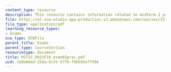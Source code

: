 ```yaml
---
content_type: resource
description: This resource contains information related to midterm 2 practice problems.
file: https://ol-ocw-studio-app-production.s3.amazonaws.com/courses/15-082j-network-optimization-fall-2010/2a9a8ded254a6c7e57fbf8b592e7f504_MIT15_082JF10_exam02prac.pdf
file_type: application/pdf
learning_resource_types:
- Exams
ocw_type: OCWFile
parent_title: Exams
parent_type: CourseSection
resourcetype: Document
title: MIT15_082JF10_exam02prac.pdf
uid: 2a9a8ded-254a-6c7e-57fb-f8b592e7f504
---
```

